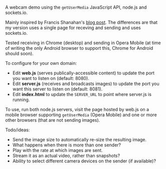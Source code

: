 A webcam demo using the `getUserMedia` JavaScript API, node.js and sockets.io.

Mainly inspired by Francis Shanahan's [blog post](http://francisshanahan.com/index.php/2011/stream-a-webcam-using-javascript-nodejs-android-opera-mobile-web-sockets-and-html5/). The differences are that my version uses a single page for receving and sending and uses sockets.io.

Tested receiving in Chrome (desktop) and sending in Opera Mobile (at time of writing the only Android browser to support this, Chrome for Android should soon).

To configure for your own domain:

*   Edit **web.js** (serves publically-accessible content) to update the port you want to listen on (default: 8080).
*   Edit **server.js** (receives and broadcasts images) to update the port you want this server to listen on (default: 8081).
*   Edit **index.html** to update the `SERVER_URL` to point where server.js is running.

To use, run both node.js servers, visit the page hosted by web.js on a mobile browser supporting `getUserMedia` (Opera Mobile) and one or more other browsers (that are not sending images).

Todo/ideas:

*   Send the image size to automatically re-size the resulting image.
*   What happens when there is more than one sender?
*   Play with the rate at which images are sent.
*   Stream it as an actual video, rather than snapshots?
*   Ability to select different camera devices on the sender (if available)?
